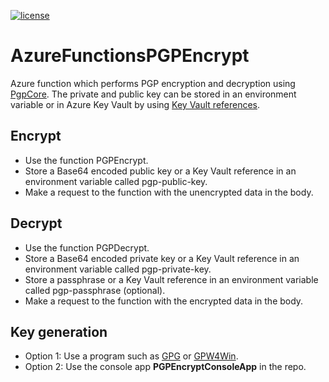 [![license](https://img.shields.io/github/license/lfalck/AzureFunctionsPGPEncrypt.svg)]()
# AzureFunctionsPGPEncrypt

Azure function which performs PGP encryption and decryption using [PgpCore](https://github.com/mattosaurus/PgpCore). The private and public key can be stored in an environment variable or in Azure Key Vault by using [Key Vault references](https://docs.microsoft.com/en-us/azure/app-service/app-service-key-vault-references).

## Encrypt
* Use the function PGPEncrypt.
* Store a Base64 encoded public key or a Key Vault reference in an environment variable called pgp-public-key.
* Make a request to the function with the unencrypted data in the body.

## Decrypt
* Use the function PGPDecrypt.
* Store a Base64 encoded private key or a Key Vault reference in an environment variable called pgp-private-key.
* Store a passphrase or a Key Vault reference in an environment variable called pgp-passphrase (optional).
* Make a request to the function with the encrypted data in the body.


## Key generation
* Option 1: Use a program such as [GPG](https://gnupg.org/) or [GPW4Win](https://www.gpg4win.org/).  
* Option 2: Use the console app **PGPEncryptConsoleApp** in the repo.
